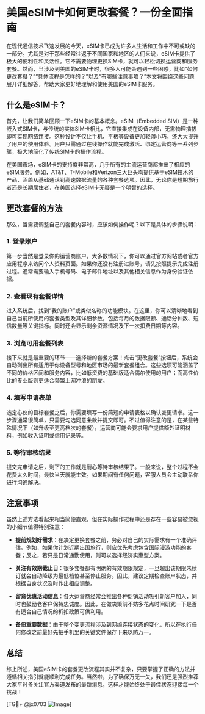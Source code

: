 # 美国eSIM卡如何更改套餐？一份全面指南

在现代通信技术飞速发展的今天，eSIM卡已成为许多人生活和工作中不可或缺的一部分。尤其是对于那些经常往返于不同国家和地区的人们来说，eSIM卡提供了极大的便利性和灵活性。它不需要物理更换SIM卡，就可以轻松切换运营商和服务套餐。然而，当涉及到美国的eSIM卡时，很多人可能会遇到一些困惑，比如“如何更改套餐？”“具体流程是怎样的？”以及“有哪些注意事项？”本文将围绕这些问题展开详细解答，帮助大家更好地理解和使用美国的eSIM卡服务。

## 什么是eSIM卡？

首先，让我们简单回顾一下eSIM卡的基本概念。eSIM（Embedded SIM）是一种嵌入式SIM卡，与传统的实体SIM卡相比，它直接集成在设备内部，无需物理插拔即可实现网络连接。这种设计不仅让手机、平板等设备更加轻薄小巧，还大大提升了用户的使用体验。用户只需通过在线操作就能完成激活、绑定运营商等一系列步骤，极大地简化了传统SIM卡的操作流程。

在美国市场，eSIM卡的支持度非常高，几乎所有的主流运营商都推出了相应的eSIM服务。例如，AT&T、T-Mobile和Verizon三大巨头均提供基于eSIM技术的产品，涵盖从基础通话到高速数据流量的各种套餐选项。因此，无论你是短期旅行者还是长期居住者，在美国选择eSIM卡无疑是一个明智的选择。

## 更改套餐的方法

那么，当需要调整自己的套餐内容时，应该如何操作呢？以下是具体的步骤说明：

### 1. 登录账户
第一步当然是登录你的运营商账户。大多数情况下，你可以通过官方网站或者官方应用程序来访问个人资料页面。如果你还没有注册过账号，请先按照提示完成注册过程。通常需要输入手机号码、电子邮件地址以及其他相关信息作为身份验证依据。

### 2. 查看现有套餐详情
进入系统后，找到“我的账户”或类似名称的功能模块。在这里，你可以清晰地看到自己当前所使用的套餐类型及其详细参数，包括每月的数据限额、通话分钟数、短信数量等关键指标。同时还会显示剩余资源情况及下一次扣费日期等内容。

### 3. 浏览可用套餐列表
接下来就是最重要的环节——选择新的套餐方案！点击“更改套餐”按钮后，系统会自动列出所有适用于你设备型号和地区市场的最新套餐组合。这些选项可能涵盖了不同的价格区间和服务内容，比如低资费的基础版适合偶尔使用的用户；而高性价比的专业版则更适合频繁上网冲浪的朋友。

### 4. 填写申请表单
选定心仪的目标套餐之后，你需要填写一份简短的申请表格以确认变更请求。这一步骤通常很简单，只需要勾选同意条款并提交即可。不过值得注意的是，在某些特殊情况下（如升级至更高档次的套餐），运营商可能会要求用户提供额外证明材料，例如收入证明或信用记录等。

### 5. 等待审核结果
提交完申请之后，剩下的工作就是耐心等待审核结果了。一般来说，整个过程不会花费太久时间，最快当天就能生效。如果期间有任何问题，客服人员会主动联系你进行沟通解决。

## 注意事项

虽然上述方法看起来相当简便直观，但在实际操作过程中还是存在一些容易被忽视的小细节值得特别注意：

- **提前规划好需求**：在决定更换套餐之前，务必对自己的实际需求有一个准确评估。例如，如果你计划近期出国旅行，则应优先考虑包含国际漫游功能的套餐；反之，若只是日常通勤使用，则可以选择经济实惠型方案。
  
- **关注有效期截止日**：很多套餐都有明确的有效期限规定，一旦超出该期限未续订就会自动降级为最低档位甚至停止服务。因此，建议定期检查账户状态，并根据自身状况及时作出相应调整。

- **留意优惠活动信息**：各大运营商经常会推出各种促销活动吸引新客户加入，同时也鼓励老客户保持忠诚度。因此，在做决策前不妨多花点时间研究一下是否有适合自己情况的折扣政策可供利用。

- **备份重要数据**：由于整个变更流程涉及到网络连接状态的变化，所以在执行任何修改之前最好先把手机里的关键文件保存下来以防万一。

## 总结

综上所述，美国eSIM卡的套餐更改流程其实并不复杂，只要掌握了正确的方法并遵循相关指引就能顺利完成任务。当然啦，为了确保万无一失，我们还是强烈推荐大家平时多关注官方渠道发布的最新消息，这样才能始终处于最佳状态迎接每一个挑战！

[TG💪+ @jx0703 ![Image](https://github.com/user-attachments/assets/dbca1d08-cadb-493c-b0ec-ad6f7a83f270)]